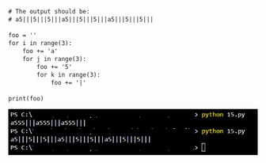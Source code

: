 ```
# The output should be:
# a5|||5|||5|||a5|||5|||5|||a5|||5|||5|||

foo = ''
for i in range(3):
	foo += 'a'
	for j in range(3):
		foo += '5'
		for k in range(3):
			foo += '|'

print(foo)
```

![plsfix15](https://github.com/techgrounds/techgrounds-EligioPessoa/blob/main/00_includes/plsfix15.png)
